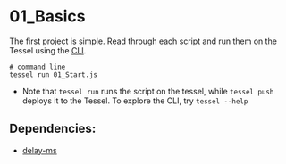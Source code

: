 # 01_Basics
The first project is simple. Read through each script and run them on the Tessel using the [CLI](https://github.com/tessel/t1-docs/blob/master/cli.md).
```
# command line
tessel run 01_Start.js
```
- Note that `tessel run` runs the script on the tessel, while `tessel push` deploys it to the Tessel. To explore the CLI, try `tessel --help`

## Dependencies:
- [delay-ms](https://github.com/thelostspore/delay-ms)
